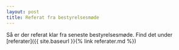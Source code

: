 ```yaml
---
layout: post
title: Referat fra bestyrelsesmøde
---
```

Så er der referat klar fra seneste bestyrelsesmøde. Find det under [referater]({{ site.baseurl }}{% link referater.md %})


